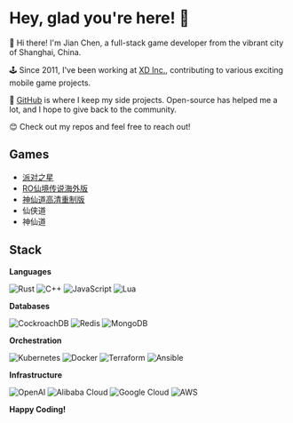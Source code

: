 # Hey, glad you're here! 🥳

🐼 Hi there! I'm Jian Chen, a full-stack game developer from the vibrant city of Shanghai, China.

🕹️ Since 2011, I've been working at [XD Inc.](https://xd.com), contributing to various exciting mobile game projects.

🚀 [GitHub](https://github.com/chensoft) is where I keep my side projects. Open-source has helped me a lot, and I hope to give back to the community.

😊 Check out my repos and feel free to reach out!

## Games

- [派对之星](https://www.taptap.cn/app/202514)
- [RO仙境传说海外版](https://www.taptap.io/app/191499)
- [神仙道高清重制版](https://www.taptap.cn/app/3207)
- 仙侠道
- 神仙道

## Stack

**Languages**

![Rust](https://img.shields.io/badge/Rust-cd6839?style=flat&logo=rust&logoColor=white)
![C++](https://img.shields.io/badge/C++-00599C?style=flat&logo=c%2B%2B&logoColor=white)
![JavaScript](https://img.shields.io/badge/JavaScript-F7DF1E?style=flat&logo=javascript&logoColor=white)
![Lua](https://img.shields.io/badge/Lua-2C2D72?style=flat&logo=lua&logoColor=white)

**Databases**

![CockroachDB](https://img.shields.io/badge/CockroachDB-6933FF?style=flat&logo=cockroachlabs&logoColor=white)
![Redis](https://img.shields.io/badge/Redis-DC382D?style=flat&logo=redis&logoColor=white)
![MongoDB](https://img.shields.io/badge/MongoDB-47A248?style=flat&logo=mongodb&logoColor=white)

**Orchestration**

![Kubernetes](https://img.shields.io/badge/Kubernetes-326CE5?style=flat&logo=kubernetes&logoColor=white)
![Docker](https://img.shields.io/badge/Docker-2496ED?style=flat&logo=docker&logoColor=white)
![Terraform](https://img.shields.io/badge/Terraform-623CE4?style=flat&logo=terraform&logoColor=white)
![Ansible](https://img.shields.io/badge/Ansible-EE0000?style=flat&logo=ansible&logoColor=white)

**Infrastructure**

![OpenAI](https://img.shields.io/badge/OpenAI-412991?style=flat&logo=openai&logoColor=white)
![Alibaba Cloud](https://img.shields.io/badge/Alibaba%20Cloud-FF6A00?style=flat&logo=alibabacloud&logoColor=white)
![Google Cloud](https://img.shields.io/badge/Google%20Cloud-4285F4?style=flat&logo=googlecloud&logoColor=white)
![AWS](https://img.shields.io/badge/AWS-232F3E?style=flat&logo=amazonaws&logoColor=white)

**Happy Coding!**

